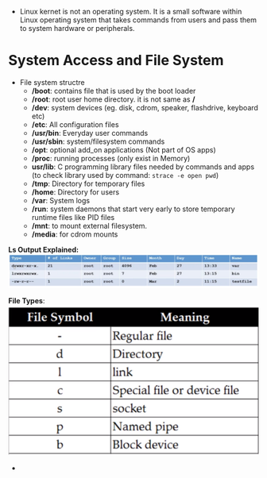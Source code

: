 - Linux kernet is not an operating system. It is a small software within Linux operating system that takes commands from users and pass them to system hardware or peripherals. 
# System Access and File System
- File system structre 
    - **/boot**: contains file that is used by the boot loader
    - **/root**: root user home directory. it is not same as **/**
    - **/dev**: system devices (eg. disk, cdrom, speaker, flashdrive, keyboard etc)
    - **/etc**: All configuration files
    - **/usr/bin**: Everyday user commands
    - **/usr/sbin**: system/filesystem commands
    - **/opt**: optional add_on applications (Not part of OS apps)
    - **/proc**: running processes (only exist in Memory)
    - **usr/lib**: C programming library files needed by commands and apps (to check library used by command: `strace -e open pwd`)
    - **/tmp**: Directory for temporary files
    - **/home**: Directory for users
    - **/var**: System logs
    - **/run**: system daemons that start very early to store temporary runtime files like PID files
    - **/mnt**: to mount external filesystem.
    - **/media**: for cdrom mounts

**Ls Output Explained:**
![Ls Output Explained](./../assets/Linux/files.png)

**File Types**:
![File Tyes](./../assets/Linux/file-types.png)

-